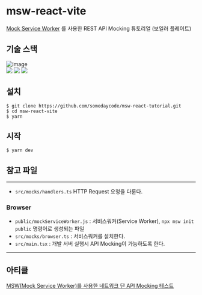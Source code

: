 # msw-react-vite

[Mock Service Worker](https://github.com/mswjs/msw) 를 사용한 REST API Mocking 튜토리얼 (보일러 플레이트)

## 기술 스택
![image](https://user-images.githubusercontent.com/71962505/186138244-75b1a113-41e8-4db4-a85d-01fbd2377223.png)
<br>
<img src="https://img.shields.io/badge/react-61DAFB?style=for-the-badge&logo=react&logoColor=black">
<img src="https://img.shields.io/badge/Vite-14CC80?style=for-the-badge&logo=vite&logoColor=black">
<img src="https://img.shields.io/badge/typescript-3178C6?style=for-the-badge&logo=typescript&logoColor=black">


## 설치
```
$ git clone https://github.com/somedaycode/msw-react-tutorial.git
$ cd msw-react-vite
$ yarn
```

## 시작

```
$ yarn dev
```

## 참고 파일

---
- `src/mocks/handlers.ts` HTTP Request 요청을 다룬다. 

### Browser
- `public/mockServiceWorker.js` : 서비스워커(Service Worker), `npx msw init public` 명령어로 생성되는 파일
- `src/mocks/browser.ts` : 서비스워커를 설치한다.
- `src/main.tsx` : 개발 서버 실행시 API Mocking이 가능하도록 한다.

---

## 아티클

[MSW(Mock Service Worker)를 사용한 네트워크 단 API Mocking 테스트](https://somedaycode.tistory.com/27)
